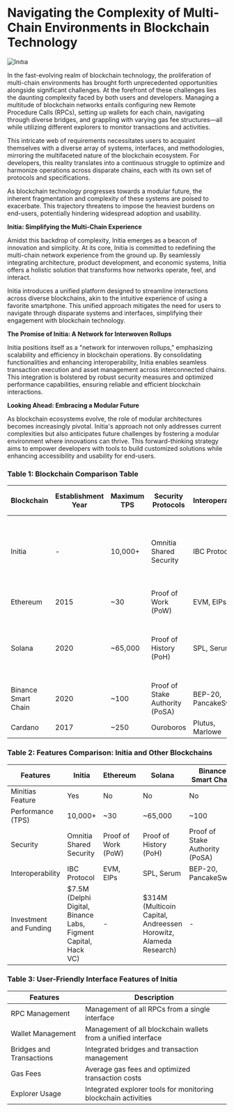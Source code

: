 # Navigating the Complexity of Multi-Chain Environments in Blockchain Technology

![Inıtıa](https://github.com/blackowltr/Testnetler-ve-Rehberler/assets/107190154/bd4d3de2-25c5-45a9-8a34-4172a60e0b17)

In the fast-evolving realm of blockchain technology, the proliferation of multi-chain environments has brought forth unprecedented opportunities alongside significant challenges. At the forefront of these challenges lies the daunting complexity faced by both users and developers. Managing a multitude of blockchain networks entails configuring new Remote Procedure Calls (RPCs), setting up wallets for each chain, navigating through diverse bridges, and grappling with varying gas fee structures—all while utilizing different explorers to monitor transactions and activities.

This intricate web of requirements necessitates users to acquaint themselves with a diverse array of systems, interfaces, and methodologies, mirroring the multifaceted nature of the blockchain ecosystem. For developers, this reality translates into a continuous struggle to optimize and harmonize operations across disparate chains, each with its own set of protocols and specifications.

As blockchain technology progresses towards a modular future, the inherent fragmentation and complexity of these systems are poised to exacerbate. This trajectory threatens to impose the heaviest burdens on end-users, potentially hindering widespread adoption and usability.

**Initia: Simplifying the Multi-Chain Experience**

Amidst this backdrop of complexity, Initia emerges as a beacon of innovation and simplicity. At its core, Initia is committed to redefining the multi-chain network experience from the ground up. By seamlessly integrating architecture, product development, and economic systems, Initia offers a holistic solution that transforms how networks operate, feel, and interact.

Initia introduces a unified platform designed to streamline interactions across diverse blockchains, akin to the intuitive experience of using a favorite smartphone. This unified approach mitigates the need for users to navigate through disparate systems and interfaces, simplifying their engagement with blockchain technology.

**The Promise of Initia: A Network for Interwoven Rollups**

Initia positions itself as a "network for interwoven rollups," emphasizing scalability and efficiency in blockchain operations. By consolidating functionalities and enhancing interoperability, Initia enables seamless transaction execution and asset management across interconnected chains. This integration is bolstered by robust security measures and optimized performance capabilities, ensuring reliable and efficient blockchain interactions.

**Looking Ahead: Embracing a Modular Future**

As blockchain ecosystems evolve, the role of modular architectures becomes increasingly pivotal. Initia's approach not only addresses current complexities but also anticipates future challenges by fostering a modular environment where innovations can thrive. This forward-thinking strategy aims to empower developers with tools to build customized solutions while enhancing accessibility and usability for end-users.

### Table 1: Blockchain Comparison Table

| Blockchain            | Establishment Year | Maximum TPS | Security Protocols        | Interoperability          | Investment and Funding                                      |
|-----------------------|--------------------|-------------|---------------------------|---------------------------|-------------------------------------------------------------|
| Initia                | -                  | 10,000+     | Omnitia Shared Security   | IBC Protocol              | $7.5M (Delphi Digital, Binance Labs, Figment Capital, Hack VC) |
| Ethereum              | 2015               | ~30         | Proof of Work (PoW)       | EVM, EIPs                 | -                                                           |
| Solana                | 2020               | ~65,000     | Proof of History (PoH)    | SPL, Serum                | $314M (Multicoin Capital, Andreessen Horowitz, Alameda Research) |
| Binance Smart Chain   | 2020               | ~100        | Proof of Stake Authority (PoSA) | BEP-20, PancakeSwap    | -                                                           |
| Cardano               | 2017               | ~250        | Ouroboros                 | Plutus, Marlowe           | -                                                           |

### Table 2: Features Comparison: Initia and Other Blockchains

| Features             | Initia                     | Ethereum                  | Solana                   | Binance Smart Chain      | Cardano                  |
|----------------------|----------------------------|---------------------------|--------------------------|--------------------------|--------------------------|
| Minitias Feature     | Yes                        | No                         | No                        | No                       | No                       |
| Performance (TPS)    | 10,000+                    | ~30                        | ~65,000                   | ~100                     | ~250                     |
| Security             | Omnitia Shared Security    | Proof of Work (PoW)        | Proof of History (PoH)    | Proof of Stake Authority (PoSA) | Ouroboros             |
| Interoperability     | IBC Protocol               | EVM, EIPs                  | SPL, Serum                | BEP-20, PancakeSwap      | Plutus, Marlowe          |
| Investment and Funding | $7.5M (Delphi Digital, Binance Labs, Figment Capital, Hack VC) | -                    | $314M (Multicoin Capital, Andreessen Horowitz, Alameda Research) | -                  | -                        |

### Table 3: User-Friendly Interface Features of Initia

| Features               | Description |
|------------------------|-------------|
| RPC Management         | Management of all RPCs from a single interface |
| Wallet Management      | Management of all blockchain wallets from a unified interface |
| Bridges and Transactions | Integrated bridges and transaction management |
| Gas Fees               | Average gas fees and optimized transaction costs |
| Explorer Usage         | Integrated explorer tools for monitoring blockchain activities |
